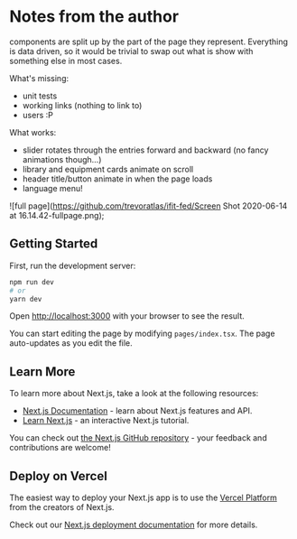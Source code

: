 # Notes from the author

components are split up by the part of the page they represent. Everything is data driven, so it would be trivial to swap out what is show with something else in most cases.

What's missing:
- unit tests
- working links (nothing to link to)
- users :P

What works:
- slider rotates through the entries forward and backward (no fancy animations though...)
- library and equipment cards animate on scroll
- header title/button animate in when the page loads
- language menu!

![full page](https://github.com/trevoratlas/ifit-fed/Screen Shot 2020-06-14 at 16.14.42-fullpage.png);

## Getting Started

First, run the development server:

```bash
npm run dev
# or
yarn dev
```

Open [http://localhost:3000](http://localhost:3000) with your browser to see the result.

You can start editing the page by modifying `pages/index.tsx`. The page auto-updates as you edit the file.

## Learn More

To learn more about Next.js, take a look at the following resources:

- [Next.js Documentation](https://nextjs.org/docs) - learn about Next.js features and API.
- [Learn Next.js](https://nextjs.org/learn) - an interactive Next.js tutorial.

You can check out [the Next.js GitHub repository](https://github.com/vercel/next.js/) - your feedback and contributions are welcome!

## Deploy on Vercel

The easiest way to deploy your Next.js app is to use the [Vercel Platform](https://vercel.com/import?utm_medium=default-template&filter=next.js&utm_source=create-next-app&utm_campaign=create-next-app-readme) from the creators of Next.js.

Check out our [Next.js deployment documentation](https://nextjs.org/docs/deployment) for more details.
